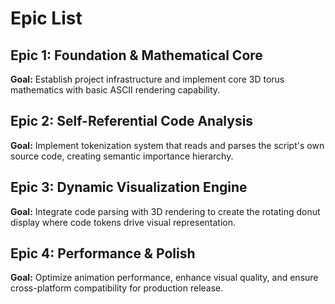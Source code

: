 # Epic List

## Epic 1: Foundation & Mathematical Core
**Goal:** Establish project infrastructure and implement core 3D torus mathematics with basic ASCII rendering capability.

## Epic 2: Self-Referential Code Analysis
**Goal:** Implement tokenization system that reads and parses the script's own source code, creating semantic importance hierarchy.

## Epic 3: Dynamic Visualization Engine
**Goal:** Integrate code parsing with 3D rendering to create the rotating donut display where code tokens drive visual representation.

## Epic 4: Performance & Polish
**Goal:** Optimize animation performance, enhance visual quality, and ensure cross-platform compatibility for production release.
